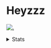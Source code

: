 # Heyzzz  

[![.](https://skillicons.dev/icons?i=js,ts,nextjs,nestjs,mongodb)](https://skillicons.dev)  

<details>
<summary>Stats</summary
<!--START_SECTION:waka-->

```txt
TypeScript    8 hrs 34 mins   ████████████████████▒░░░░   81.18 %
Other         1 hr 45 mins    ████░░░░░░░░░░░░░░░░░░░░░   16.58 %
JavaScript    12 mins         ▒░░░░░░░░░░░░░░░░░░░░░░░░   01.96 %
Image (svg)   0 secs          ░░░░░░░░░░░░░░░░░░░░░░░░░   00.13 %
JSON          0 secs          ░░░░░░░░░░░░░░░░░░░░░░░░░   00.10 %
```

<!--END_SECTION:waka-->
</details>
